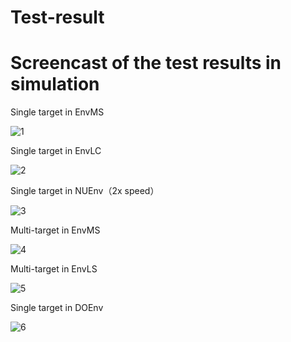 # Test-result
# Screencast of the test results in simulation
Single target in EnvMS

![1](https://github.com/taotaojiang12138/Test-result/blob/main/screencasts/1.gif)

Single target in EnvLC

![2](https://github.com/taotaojiang12138/Test-result/blob/main/screencasts/2.gif)

Single target in NUEnv（2x speed）

![3](https://github.com/taotaojiang12138/Test-result/blob/main/screencasts/3.gif)

Multi-target in EnvMS

![4](https://github.com/taotaojiang12138/Test-result/blob/main/screencasts/4.gif)

Multi-target in EnvLS

![5](https://github.com/taotaojiang12138/Test-result/blob/main/screencasts/5.gif)

Single target in DOEnv

![6](https://github.com/taotaojiang12138/Test-result/blob/main/screencasts/6.gif)
